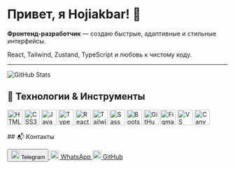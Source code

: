 <h1>Привет, я Hojiakbar! 👋</h1>

<p><b>Фронтенд-разработчик</b> — создаю быстрые, адаптивные и стильные интерфейсы.</p>
<p>React, Tailwind, Zustand, TypeScript и любовь к чистому коду.</p>

---

<p>
  <img src="https://github-readme-stats.vercel.app/api?username=HojiakbarMirzakarimov&show_icons=true&theme=radical" alt="GitHub Stats" />
</p>

## 🚀 Технологии & Инструменты

<p align="left">
  <img src="https://cdn.jsdelivr.net/gh/devicons/devicon/icons/html5/html5-original.svg" width="35" title="HTML5" />
  <img src="https://cdn.jsdelivr.net/gh/devicons/devicon/icons/css3/css3-original.svg" width="35" title="CSS3" />
  <img src="https://cdn.jsdelivr.net/gh/devicons/devicon/icons/javascript/javascript-original.svg" width="35" title="JavaScript" />
  <img src="https://cdn.jsdelivr.net/gh/devicons/devicon/icons/typescript/typescript-original.svg" width="35" title="TypeScript" />
  <img src="https://cdn.jsdelivr.net/gh/devicons/devicon/icons/react/react-original.svg" width="35" title="React" />
  <img src="https://cdn.simpleicons.org/tailwindcss/06B6D4" width="35" title="Tailwind CSS" />
  <img src="https://cdn.jsdelivr.net/gh/devicons/devicon/icons/sass/sass-original.svg" width="35" title="Sass" />
  <img src="https://cdn.jsdelivr.net/gh/devicons/devicon/icons/bootstrap/bootstrap-plain.svg" width="35" title="Bootstrap" />
  <img src="https://cdn.jsdelivr.net/gh/devicons/devicon/icons/github/github-original.svg" width="35" title="GitHub" />
  <img src="https://cdn.jsdelivr.net/gh/devicons/devicon/icons/figma/figma-original.svg" width="35" title="Figma" />
  <img src="https://cdn.jsdelivr.net/gh/devicons/devicon/icons/vscode/vscode-original.svg" width="35" title="VS Code" />
  <img src="https://img.icons8.com/color/48/000000/canva.png" width="35" title="Canva" />
</p>
## 📬 Контакты

<p class="flex justify-center items-center gap-6">
  <a href="https://t.me/08hoji00" class="inline-block text-white bg-[#0088cc] px-6 py-3 rounded-full font-semibold text-lg transition-transform transform hover:scale-105">
    <button class="bg-blue-500">
          <img src="https://img.icons8.com/ios-filled/50/ffffff/telegram-app.png" width="20" class="inline-block mr-3" />
    Telegram
    </button>
  </a> 
  <a href="https://wa.me/996555251506" class="inline-block text-white bg-[#25d366] px-6 py-3 rounded-full font-semibold text-lg transition-transform transform hover:scale-105">
    <img src="https://img.icons8.com/ios-filled/50/ffffff/whatsapp.png" width="20" class="inline-block mr-3" />
    WhatsApp
  </a> 
  <a href="https://github.com/HojiakbarMirzakarimov" class="inline-block text-white bg-[#333] px-6 py-3 rounded-full font-semibold text-lg transition-transform transform hover:scale-105">
    <img src="https://img.icons8.com/ios-filled/50/ffffff/github.png" width="20" class="inline-block mr-3" />
    GitHub
  </a>
</p>
